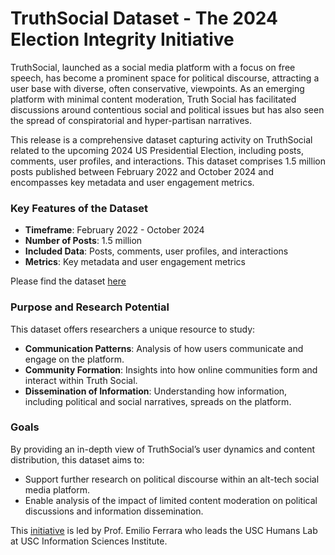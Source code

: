 # TruthSocial Dataset - The 2024 Election Integrity Initiative 

TruthSocial, launched as a social media platform with a focus on free speech, has become a prominent space for political discourse, attracting a user base with diverse, often conservative, viewpoints. As an emerging platform with minimal content moderation, Truth Social has facilitated discussions around contentious social and political issues but has also seen the spread of conspiratorial and hyper-partisan narratives.

This release is a comprehensive dataset capturing activity on TruthSocial related to the upcoming 2024 US Presidential Election, including posts, comments, user profiles, and interactions. This dataset comprises 1.5 million posts published between February 2022 and October 2024 and encompasses key metadata and user engagement metrics.

### Key Features of the Dataset

- **Timeframe**: February 2022 - October 2024
- **Number of Posts**: 1.5 million
- **Included Data**: Posts, comments, user profiles, and interactions
- **Metrics**: Key metadata and user engagement metrics

Please find the dataset [here]()

### Purpose and Research Potential

This dataset offers researchers a unique resource to study:
- **Communication Patterns**: Analysis of how users communicate and engage on the platform.
- **Community Formation**: Insights into how online communities form and interact within Truth Social.
- **Dissemination of Information**: Understanding how information, including political and social narratives, spreads on the platform.

### Goals

By providing an in-depth view of TruthSocial’s user dynamics and content distribution, this dataset aims to:
- Support further research on political discourse within an alt-tech social media platform.
- Enable analysis of the impact of limited content moderation on political discussions and information dissemination.

This [initiative](https://election-integrity.online/) is led by Prof. Emilio Ferrara who leads the USC Humans Lab at USC Information Sciences Institute. 

